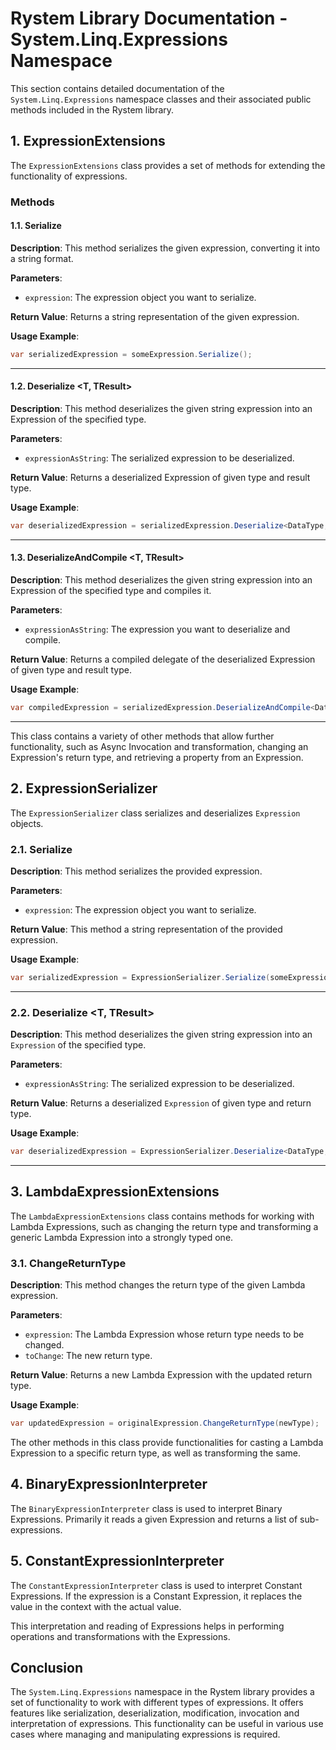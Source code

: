 # Rystem Library Documentation - System.Linq.Expressions Namespace

This section contains detailed documentation of the `System.Linq.Expressions` namespace classes and their associated public methods included in the Rystem library.

## 1. ExpressionExtensions
The `ExpressionExtensions` class provides a set of methods for extending the functionality of expressions.

### Methods
#### 1.1. Serialize
**Description**: This method serializes the given expression, converting it into a string format.

**Parameters**:
- `expression`: The expression object you want to serialize. 

**Return Value**: Returns a string representation of the given expression.

**Usage Example**:
```csharp
var serializedExpression = someExpression.Serialize();
```

---

#### 1.2. Deserialize <T, TResult>
**Description**: This method deserializes the given string expression into an Expression of the specified type.

**Parameters**:
- `expressionAsString`: The serialized expression to be deserialized.

**Return Value**: Returns a deserialized Expression of given type and result type.

**Usage Example**:
```csharp
var deserializedExpression = serializedExpression.Deserialize<DataType, ResultType>();
```

---

#### 1.3. DeserializeAndCompile <T, TResult>
**Description**: This method deserializes the given string expression into an Expression of the specified type and compiles it.

**Parameters**:
- `expressionAsString`: The expression you want to deserialize and compile.

**Return Value**: Returns a compiled delegate of the deserialized Expression of given type and result type.

**Usage Example**:
```csharp
var compiledExpression = serializedExpression.DeserializeAndCompile<DataType, ResultType>();
```

---

This class contains a variety of other methods that allow further functionality, such as Async Invocation and transformation, changing an Expression's return type, and retrieving a property from an Expression.

## 2. ExpressionSerializer
The `ExpressionSerializer` class serializes and deserializes `Expression` objects. 

### 2.1. Serialize
**Description**: This method serializes the provided expression.

**Parameters**:
- `expression`: The expression object you want to serialize.

**Return Value**: This method a string representation of the provided expression.

**Usage Example**:
```csharp
var serializedExpression = ExpressionSerializer.Serialize(someExpression);
```
---

### 2.2. Deserialize <T, TResult>
**Description**: This method deserializes the given string expression into an `Expression` of the specified type.

**Parameters**:
- `expressionAsString`: The serialized expression to be deserialized.

**Return Value**: Returns a deserialized `Expression` of given type and return type.

**Usage Example**:
```csharp
var deserializedExpression = ExpressionSerializer.Deserialize<DataType, ResultType>(serializedExpression);
```
---

## 3. LambdaExpressionExtensions
The `LambdaExpressionExtensions` class contains methods for working with Lambda Expressions, such as changing the return type and transforming a generic Lambda Expression into a strongly typed one.

### 3.1. ChangeReturnType
**Description**: This method changes the return type of the given Lambda expression.

**Parameters**:
- `expression`: The Lambda Expression whose return type needs to be changed.
- `toChange`: The new return type.

**Return Value**: Returns a new Lambda Expression with the updated return type.

**Usage Example**:
```csharp
var updatedExpression = originalExpression.ChangeReturnType(newType);
```

The other methods in this class provide functionalities for casting a Lambda Expression to a specific return type, as well as transforming the same.

## 4. BinaryExpressionInterpreter
The `BinaryExpressionInterpreter` class is used to interpret Binary Expressions. Primarily it reads a given Expression and returns a list of sub-expressions.

## 5. ConstantExpressionInterpreter
The `ConstantExpressionInterpreter` class is used to interpret Constant Expressions. If the expression is a Constant Expression, it replaces the value in the context with the actual value.

This interpretation and reading of Expressions helps in performing operations and transformations with the Expressions.

## Conclusion 
The `System.Linq.Expressions` namespace in the Rystem library provides a set of functionality to work with different types of expressions. It offers features like serialization, deserialization, modification, invocation and interpretation of expressions. This functionality can be useful in various use cases where managing and manipulating expressions is required.